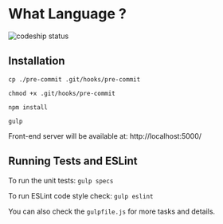 # What Language ?
![codeship status](https://codeship.com/projects/2d4ca8b0-f4e6-0134-aab4-4e76bd6b2464/status?branch=master)


## Installation

`cp ./pre-commit .git/hooks/pre-commit`

`chmod +x .git/hooks/pre-commit`

`npm install`

`gulp`

Front-end server will be available at: http://localhost:5000/

## Running Tests and ESLint

To run the unit tests: `gulp specs`

To run ESLint code style check: `gulp eslint`

You can also check the `gulpfile.js` for more tasks and details.
